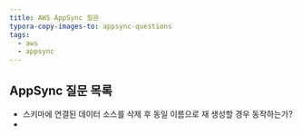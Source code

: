 ```yaml
---
title: AWS AppSync 질문
typora-copy-images-to: appsync-questions
tags:
  - aws
  - appsync
---
```


## AppSync 질문 목록

- 스키마에 연결된 데이터 소스를 삭제 후 동일 이름으로 재 생성할 경우 동작하는가?
- 

